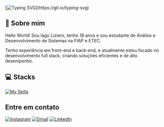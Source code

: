 [![Typing SVG](https://readme-typing-svg.demolab.com/?lines=Prazer,+sou+o+Iago+Liziero!;Full+stack+developer.)](https://git.io/typing-svg)

## 📌 Sobre mim

Hello World! Sou Iago Liziero, tenho 18 anos e sou estudante de Análise e Desenvolvimento de Sistemas na FIAP e ETEC. 

Tenho experiência em front-end e back-end, e atualmente estou focado no desenvolvimento full stack, criando soluções eficientes e de alto desempenho.

## 💻 Stacks
<div>

[![My Skills](https://skillicons.dev/icons?i=js,html,css,ts,tailwind,vite,react,prisma,nodejs,mysql,mongodb,express)](https://skillic)

## Entre em contato
[![Instagram](https://img.shields.io/badge/Instagram-E4405F?style=for-the-badge&logo=instagram&logoColor=white)](https://www.instagram.com/Iagoliziero/)
[![Gmail](https://img.shields.io/badge/Gmail-D14836?style=for-the-badge&logo=gmail&logoColor=white)](mailto:iagolizierox14@gmail.com)
[![LinkedIn](https://img.shields.io/badge/LinkedIn-0077B5?style=for-the-badge&logo=linkedin&logoColor=white)](https://www.linkedin.com/in/iago-liziero-54b81232b?trk=blended-typeahead)
